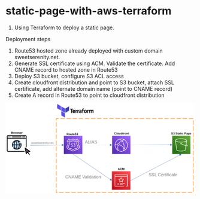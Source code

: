 # static-page-with-aws-terraform
1. Using Terraform to deploy a static page.

Deployment steps
1. Route53 hosted zone already deployed with custom domain sweetserenity.net.
2. Generate SSL certificate using ACM. Validate the certificate. Add CNAME record to hosted zone in Route53
3. Deploy S3 bucket, configure S3 ACL access
4. Create cloudfront distribution and point to S3 bucket, attach SSL certificate, add alternate domain name (point to CNAME record)
5. Create A record in Route53 to point to cloudfront distribution

![My Image](diagram.png)
